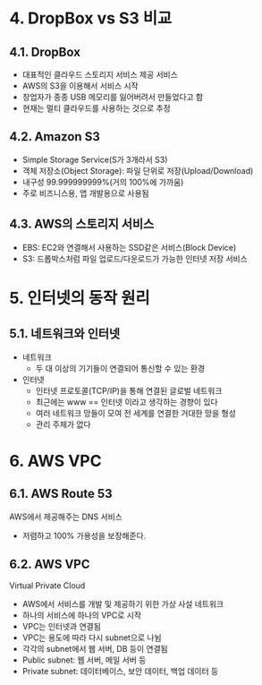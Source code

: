 # 4. DropBox vs S3 비교
## 4.1. DropBox
- 대표적인 클라우드 스토리지 서비스 제공 서비스
- AWS의 S3을 이용해서 서비스 시작
- 창업자가 종종 USB 메모리를 잃어버려서 만들었다고 함
- 현재는 멀티 클라우드를 사용하는 것으로 추정

## 4.2. Amazon S3
- Simple Storage Service(S가 3개라서 S3)
- 객체 저장소(Object Storage): 파일 단위로 저장(Upload/Download)
- 내구성 99.999999999%(거의 100%에 가까움)
- 주로 비즈니스용, 앱 개발용으로 사용됨

## 4.3. AWS의 스토리지 서비스
- EBS: EC2와 연결해서 사용하는 SSD같은 서비스(Block Device)
- S3: 드롭박스처럼 파일 업로드/다운로드가 가능한 인터넷 저장 서비스

# 5. 인터넷의 동작 원리
## 5.1. 네트워크와 인터넷
- 네트워크
  - 두 대 이상의 기기들이 연결되어 통신할 수 있는 환경
- 인터넷
  - 인터넷 프로토콜(TCP/IP)을 통해 연결된 글로벌 네트워크
  - 최근에는 www == 인터넷 이라고 생각하는 경향이 있다
  - 여러 네트워크 망들이 모여 전 세계를 연결한 거대한 망을 형성
  - 관리 주체가 없다

# 6. AWS VPC
## 6.1. AWS Route 53
AWS에서 제공해주는 DNS 서비스
- 저렴하고 100% 가용성을 보장해준다.
## 6.2. AWS VPC
Virtual Private Cloud
- AWS에서 서비스를 개발 및 제공하기 위한 가상 사설 네트워크
- 하나의 서비스에 하나의 VPC로 시작
- VPC는 인터넷과 연결됨
- VPC는 용도에 따라 다시 subnet으로 나뉨
- 각각의 subnet에서 웹 서버, DB 등이 연결됨
- Public subnet: 웹 서버, 메일 서버 등
- Private subnet: 데이터베이스, 보안 데이터, 백업 데이터 등